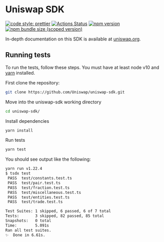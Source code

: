 # Uniswap SDK

[![code style: prettier](https://img.shields.io/badge/code_style-prettier-ff69b4.svg?style=flat-square)](https://github.com/prettier/prettier)
[![Actions Status](https://github.com/Uniswap/uniswap-sdk/workflows/CI/badge.svg)](https://github.com/Uniswap/uniswap-sdk)
[![npm version](https://img.shields.io/npm/v/@uniswap/v2-sdk/latest.svg)](https://www.npmjs.com/package/@uniswap/v2-sdk/v/latest)
[![npm bundle size (scoped version)](https://img.shields.io/bundlephobia/minzip/@uniswap/v2-sdk/latest.svg)](https://bundlephobia.com/result?p=@uniswap/v2-sdk@latest)

In-depth documentation on this SDK is available at [uniswap.org](https://uniswap.org/docs/v2/SDK/getting-started/).

## Running tests

To run the tests, follow these steps. You must have at least node v10 and [yarn](https://yarnpkg.com/) installed.

First clone the repository:

```sh
git clone https://github.com/Uniswap/uniswap-sdk.git
```

Move into the uniswap-sdk working directory

```sh
cd uniswap-sdk/
```

Install dependencies

```sh
yarn install
```

Run tests

```sh
yarn test
```

You should see output like the following:

```sh
yarn run v1.22.4
$ tsdx test
 PASS  test/constants.test.ts
 PASS  test/pair.test.ts
 PASS  test/fraction.test.ts
 PASS  test/miscellaneous.test.ts
 PASS  test/entities.test.ts
 PASS  test/trade.test.ts

Test Suites: 1 skipped, 6 passed, 6 of 7 total
Tests:       3 skipped, 82 passed, 85 total
Snapshots:   0 total
Time:        5.091s
Ran all test suites.
✨  Done in 6.61s.
```
